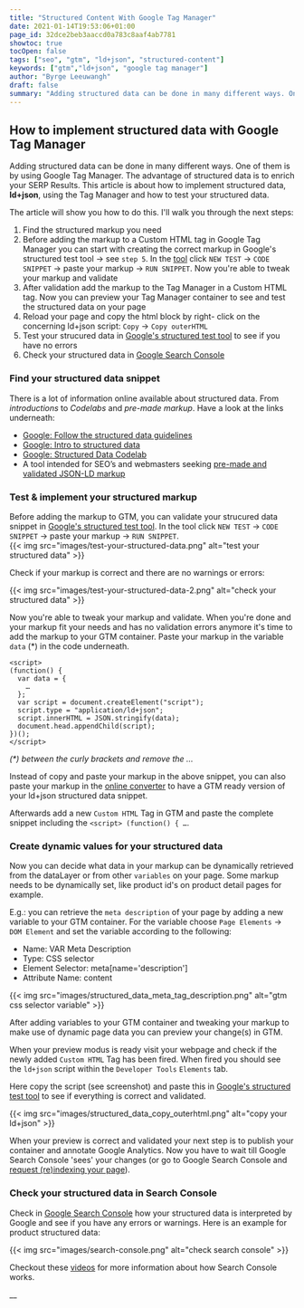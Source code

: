 ```yaml
---
title: "Structured Content With Google Tag Manager"
date: 2021-01-14T19:53:06+01:00
page_id: 32dce2beb3aaccd0a783c8aaf4ab7781
showtoc: true
tocOpen: false
tags: ["seo", "gtm", "ld+json", "structured-content"]
keywords: ["gtm","ld+json", "google tag manager"]
author: "Byrge Leeuwangh"
draft: false
summary: "Adding structured data can be done in many different ways. One of them is by using Google Tag Manager. The advantage of structured data is to enrich your SERP Results. This article is about how to implement structured data, ld+json, using the Tag Manager and how to test your structured data."
---
```


## How to implement structured data with Google Tag Manager

Adding structured data can be done in many different ways. One of them is by using Google Tag Manager. The advantage of structured data is to enrich your SERP Results. This article is about how to implement structured data, **ld+json**, using the Tag Manager and how to test your structured data.

The article will show you how to do this. I'll walk you through the next steps:

1. Find the structured markup you need
2. Before adding the markup to a Custom HTML tag in Google Tag Manager you can start with creating the correct markup in Google's structured test tool → see `step 5`. In the [tool](https://search.google.com/structured-data/testing-tool) click `NEW TEST` → `CODE SNIPPET` → paste your markup → `RUN SNIPPET`. Now you're able to tweak your markup and validate
3. After validation add the markup to the Tag Manager in a Custom HTML tag. Now you can preview your Tag Manager container to see and test the structured data on your page
4. Reload your page and copy the html block by right- click on the concerning ld+json script: `Copy` → `Copy outerHTML`
5. Test your strucured data in [Google's structured test tool](https://search.google.com/structured-data/testing-tool) to see if you have no errors
6. Check your structured data in [Google Search Console](https://search.google.com/search-console)

### Find your structured data snippet

There is a lot of information online available about structured data. From *introductions* to *Codelabs* and *pre-made markup*. Have a look at the links underneath:

* [Google: Follow the structured data guidelines](https://developers.google.com/search/docs/guides/sd-policies)
* [Google: Intro to structured data](https://developers.google.com/search/docs/guides/intro-structured-data)
* [Google: Structured Data Codelab](https://codelabs.developers.google.com/codelabs/structured-data/index.html)
* A tool intended for SEO’s and webmasters seeking [pre-made and validated JSON-LD markup](https://jsonld.com/)


### Test & implement your structured markup

Before adding the markup to GTM, you can validate your strucured data snippet in [Google's structured test tool](https://search.google.com/structured-data/testing-tool). In the tool click `NEW TEST` → `CODE SNIPPET` → paste your markup → `RUN SNIPPET`.  
{{< img src="images/test-your-structured-data.png" alt="test your structured data" >}}


Check if your markup is correct and there are no warnings or errors:     

{{< img src="images/test-your-structured-data-2.png" alt="check your structured data" >}}


Now you're able to tweak your markup and validate. When you're done and your markup fit your needs and has no validation errors anymore it's time to add the markup to your GTM container. Paste your markup in the variable `data` (*) in the code underneath.  

```
<script>
(function() {
  var data = {
	…
  };
  var script = document.createElement("script");
  script.type = "application/ld+json";
  script.innerHTML = JSON.stringify(data);
  document.head.appendChild(script);
})();
</script>
```

*(\*) between the curly brackets and remove the …*

Instead of copy and paste your markup in the above snippet, you can also paste your markup in the [online converter](https://saijogeorge.com/json-ld-schema-generator/tag-manager-fix/) to have a GTM ready version of your ld+json structured data snippet.

Afterwards add a new `Custom HTML` Tag in GTM and paste the complete snippet including the `<script> (function() { …`.

### Create dynamic values for your structured data
Now you can decide what data in your markup can be dynamically retrieved from the dataLayer or from other `variables` on your page. Some markup needs to be dynamically set, like product id's on product detail pages for example.  

E.g.: you can retrieve the `meta description` of your page by adding a new variable to your GTM container. For the variable choose `Page Elements` → `DOM Element` and set the variable according to the following:

* Name: VAR Meta Description
* Type: CSS selector
* Element Selector: meta[name='description']
* Attribute Name: content

{{< img src="images/structured_data_meta_tag_description.png" alt="gtm css selector variable" >}}

After adding variables to your GTM container and tweaking your markup to make use of dynamic page data you can preview your change(s) in GTM.  

When your preview modus is ready visit your webpage and check if the newly added `Custom HTML` Tag has been fired. When fired you should see the `ld+json` script within the `Developer Tools` `Elements` tab.  

Here copy the script (see screenshot) and paste this in [Google's structured test tool](https://search.google.com/structured-data/testing-tool) to see if everything is correct and validated.
 
{{< img src="images/structured_data_copy_outerhtml.png" alt="copy your ld+json" >}}


When your preview is correct and validated your next step is to publish your container and annotate Google Analytics. Now you have to wait till Google Search Console 'sees' your changes (or go to Google Search Console and [request (re)indexing your page](https://support.google.com/webmasters/answer/9012289?hl=en)).

### Check your structured data in Search Console
Check in [Google Search Console](https://search.google.com/search-console) how your structured data is interpreted by Google and see if you have any errors or warnings. Here is an example for product structured data:    

{{< img src="images/search-console.png" alt="check search console" >}}


Checkout these [videos](https://www.youtube.com/watch?v=ONr5Z7VhNFI) for more information about how Search Console works.


__